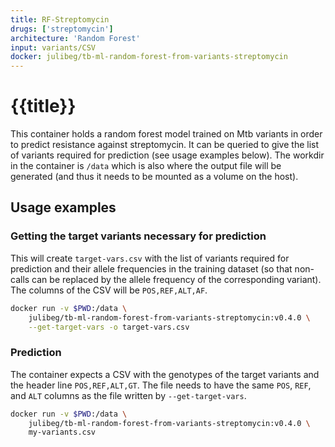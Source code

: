 ```yaml
---
title: RF-Streptomycin
drugs: ['streptomycin']
architecture: 'Random Forest'
input: variants/CSV
docker: julibeg/tb-ml-random-forest-from-variants-streptomycin
---
```

# {{title}}

This container holds a random forest model trained on Mtb variants in order to predict resistance against streptomycin. It can be queried to give the list of variants required for prediction (see usage examples below). The workdir in the container is `/data` which is also where the output file will be generated (and thus it needs to be mounted as a volume on the host).

## Usage examples

### Getting the target variants necessary for prediction

This will create `target-vars.csv` with the list of variants required for
prediction and their allele frequencies in the training dataset (so that
non-calls can be replaced by the allele frequency of the corresponding variant).
The columns of the CSV will be `POS,REF,ALT,AF`.

```bash
docker run -v $PWD:/data \
    julibeg/tb-ml-random-forest-from-variants-streptomycin:v0.4.0 \
    --get-target-vars -o target-vars.csv
```

### Prediction

The container expects a CSV with the genotypes of the target variants and the
header line `POS,REF,ALT,GT`. The file needs to have the same `POS`, `REF`, and
`ALT` columns as the file written by `--get-target-vars`.

```bash
docker run -v $PWD:/data \
    julibeg/tb-ml-random-forest-from-variants-streptomycin:v0.4.0 \
    my-variants.csv
```
